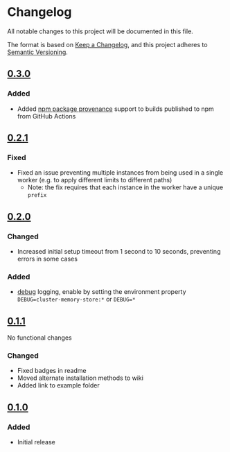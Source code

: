# Changelog

All notable changes to this project will be documented in this file.

The format is based on [Keep a Changelog](https://keepachangelog.com/en/1.0.0/),
and this project adheres to
[Semantic Versioning](https://semver.org/spec/v2.0.0.html).

## [0.3.0](https://github.com/express-rate-limit/cluster-memory-store/releases/tag/v0.2.1)

### Added

- Added
  [npm package provenance](https://github.blog/2023-04-19-introducing-npm-package-provenance/)
  support to builds published to npm from GitHub Actions

## [0.2.1](https://github.com/express-rate-limit/cluster-memory-store/releases/tag/v0.2.1)

### Fixed

- Fixed an issue preventing multiple instances from being used in a single
  worker (e.g. to apply different limits to different paths)
  - Note: the fix requires that each instance in the worker have a unique
    `prefix`

## [0.2.0](https://github.com/express-rate-limit/cluster-memory-store/releases/tag/v0.2.0)

### Changed

- Increased initial setup timeout from 1 second to 10 seconds, preventing errors
  in some cases

### Added

- [debug](https://www.npmjs.com/package/debug) logging, enable by setting the
  environment property `DEBUG=cluster-memory-store:*` or `DEBUG=*`

## [0.1.1](https://github.com/express-rate-limit/cluster-memory-store/releases/tag/v0.1.1)

No functional changes

### Changed

- Fixed badges in readme
- Moved alternate installation methods to wiki
- Added link to example folder

## [0.1.0](https://github.com/express-rate-limit/cluster-memory-store/releases/tag/v0.1.0)

### Added

- Initial release
